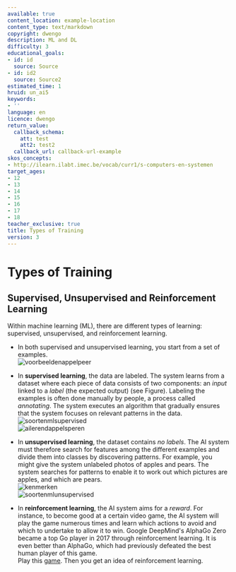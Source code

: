 ```yaml
---
available: true
content_location: example-location
content_type: text/markdown
copyright: dwengo
description: ML and DL
difficulty: 3
educational_goals:
- id: id
  source: Source
- id: id2
  source: Source2
estimated_time: 1
hruid: un_ai5
keywords:
- ''
language: en
licence: dwengo
return_value:
  callback_schema:
    att: test
    att2: test2
  callback_url: callback-url-example
skos_concepts:
- http://ilearn.ilabt.imec.be/vocab/curr1/s-computers-en-systemen
target_ages:
- 12
- 13
- 14
- 15
- 16
- 17
- 18
teacher_exclusive: true
title: Types of Training
version: 3
---
```

# Types of Training

## Supervised, Unsupervised and Reinforcement Learning

Within machine learning (ML), there are different types of learning: supervised, unsupervised, and reinforcement learning.<br>
- In both supervised and unsupervised learning, you start from a set of examples.<br>
![voorbeeldenappelpeer](https://user-images.githubusercontent.com/48352335/222242428-3021670a-b3e7-403b-8752-e1bef9f83668.png)

- In **supervised learning**, the data are labeled. The system learns from a dataset where each piece of data consists of two components: an *input* linked to a *label* (the expected output) (see Figure). Labeling the examples is often done manually by people, a process called *annotating*. The system executes an algorithm that gradually ensures that the system focuses on relevant patterns in the data. <br>
![soortenmlsupervised](https://user-images.githubusercontent.com/48352335/222239255-ee4fa9d7-f181-445a-af3b-d87c529fb530.png)<br>
![ailerendappelsperen](https://user-images.githubusercontent.com/48352335/222241196-beaa3f95-d30e-4315-a17b-171cad288b95.png)

- In **unsupervised learning**, the dataset contains *no labels*. The AI system must therefore search for features among the different examples and divide them into classes by discovering patterns. For example, you might give the system unlabeled photos of apples and pears. The system searches for patterns to enable it to work out which pictures are apples, and which are pears.  
![kenmerken](https://user-images.githubusercontent.com/48352335/222240504-2357f827-ec15-42e4-a209-94fcbd142ccf.png)<br>
![soortenmlunsupervised](https://user-images.githubusercontent.com/48352335/222239480-09ab805d-da4f-4cd2-acf0-23241c2b4c3d.png)

- In **reinforcement learning**, the AI system aims for a *reward*. For instance, to become good at a certain video game, the AI system will play the game numerous times and learn which actions to avoid and which to undertake to allow it to win. Google DeepMind's AlphaGo Zero became a top Go player in 2017 through reinforcement learning. It is even better than AlphaGo, which had previously defeated the best human player of this game.<br>
Play this [game](https://dwengo.org/rl). Then you get an idea of reinforcement learning.  
